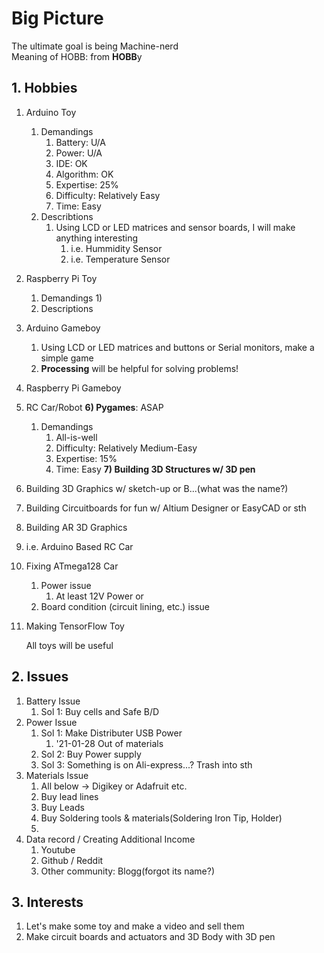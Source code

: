# Big Picture
The ultimate goal is being Machine-nerd  
Meaning of HOBB: from **HOBB**y
## 1. Hobbies
1) Arduino Toy
   1) Demandings
      1) Battery: U/A
      2) Power: U/A
      3) IDE: OK
      4) Algorithm: OK
      5) Expertise: 25%
      6) Difficulty: Relatively Easy
      7) Time: Easy
   2) Describtions
      1) Using LCD or LED matrices and sensor boards, I will make anything interesting
         1) i.e. Hummidity Sensor
         2) i.e. Temperature Sensor
2) Raspberry Pi Toy
   1) Demandings
      1) 
   2) Descriptions
3) Arduino Gameboy
   1) Using LCD or LED matrices and buttons or Serial monitors, make a simple game
   2) **Processing** will be helpful for solving problems!
4) Raspberry Pi Gameboy
5) RC Car/Robot
**6) Pygames**: ASAP
   1) Demandings
      1) All-is-well
      2) Difficulty: Relatively Medium-Easy
      3) Expertise: 15%
      4) Time: Easy
**7) Building 3D Structures w/ 3D pen**
8) Building 3D Graphics w/ sketch-up or B...(what was the name?)
9) Building Circuitboards for fun w/ Altium Designer or EasyCAD or sth
10) Building AR 3D Graphics
   1) i.e. Arduino Based RC Car 
11) Fixing ATmega128 Car
    1)  Power issue
        1)  At least 12V Power or 
    2)  Board condition (circuit lining, etc.) issue
12) Making TensorFlow Toy

    All toys will be useful

## 2. Issues
1) Battery Issue
   1) Sol 1: Buy cells and Safe B/D
2) Power Issue
   1) Sol 1: Make Distributer USB Power
      1) '21-01-28 Out of materials
   2) Sol 2: Buy Power supply
   3) Sol 3: Something is on Ali-express...? Trash into sth
3) Materials Issue
   1) All below -> Digikey or Adafruit etc.
   2) Buy lead lines
   3) Buy Leads
   4) Buy Soldering tools & materials(Soldering Iron Tip, Holder)
   5) 
4) Data record / Creating Additional Income
   1) Youtube
   2) Github / Reddit
   3) Other community: Blogg(forgot its name?)

## 3. Interests
1) Let's make some toy and make a video and sell them
2) Make circuit boards and actuators and 3D Body with 3D pen
